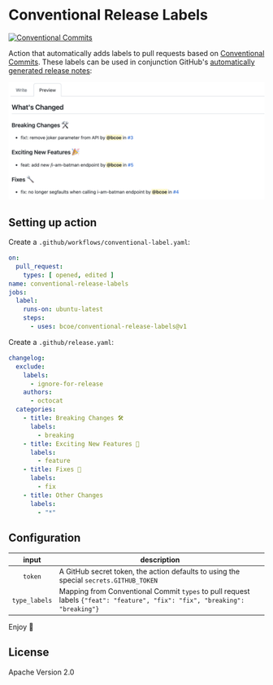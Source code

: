 # Conventional Release Labels

[![Conventional Commits](https://img.shields.io/badge/Conventional%20Commits-1.0.0-yellow.svg)](https://conventionalcommits.org)

Action that automatically adds labels to pull requests based on [Conventional Commits](https://conventionalcommits.org). These labels can be used in conjunction GitHub's
[automatically generated release notes](https://docs.github.com/en/repositories/releasing-projects-on-github/automatically-generated-release-notes):

<img width="675" src="/screenshot.png">

## Setting up action

Create a `.github/workflows/conventional-label.yaml`:

```yaml
on:
  pull_request:
    types: [ opened, edited ]
name: conventional-release-labels
jobs:
  label:
    runs-on: ubuntu-latest
    steps:
      - uses: bcoe/conventional-release-labels@v1
```

Create a `.github/release.yaml`:

```yaml
changelog:
  exclude:
    labels:
      - ignore-for-release
    authors:
      - octocat
  categories:
    - title: Breaking Changes 🛠
      labels:
        - breaking
    - title: Exciting New Features 🎉
      labels:
        - feature
    - title: Fixes 🔧
      labels:
        - fix
    - title: Other Changes
      labels:
        - "*"
```

## Configuration

| input | description |
|:---:|---|
| `token` | A GitHub secret token, the action defaults to using the special `secrets.GITHUB_TOKEN` |
| `type_labels` | Mapping from Conventional Commit `types` to pull request labels `{"feat": "feature", "fix": "fix", "breaking": "breaking"}` |

Enjoy 🎉

## License

Apache Version 2.0

